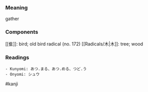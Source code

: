 ### Meaning

gather

### Components

[[隹]]: bird; old bird radical (no. 172) [[Radicals/木|木]]: tree; wood

### Readings

```
- Kunyomi: あつ.まる、あつ.める、つど.う
- Onyomi: シュウ
```

#kanji